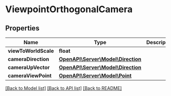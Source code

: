 # ViewpointOrthogonalCamera

## Properties
Name | Type | Description | Notes
------------ | ------------- | ------------- | -------------
**viewToWorldScale** | **float** |  | 
**cameraDirection** | [**OpenAPI\Server\Model\Direction**](Direction.md) |  | 
**cameraUpVector** | [**OpenAPI\Server\Model\Direction**](Direction.md) |  | 
**cameraViewPoint** | [**OpenAPI\Server\Model\Point**](Point.md) |  | 

[[Back to Model list]](../README.md#documentation-for-models) [[Back to API list]](../README.md#documentation-for-api-endpoints) [[Back to README]](../README.md)


